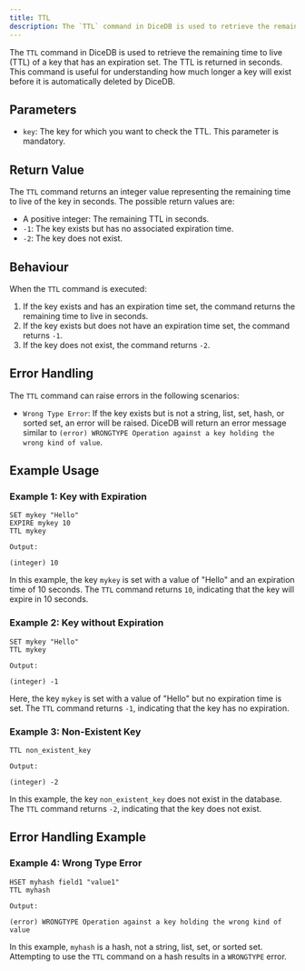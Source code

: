 ```yaml
---
title: TTL
description: The `TTL` command in DiceDB is used to retrieve the remaining time to live (TTL) of a key that has an expiration set. The TTL is returned in seconds. This command is useful for understanding how much longer a key will exist before it is automatically deleted by DiceDB.
---
```


The `TTL` command in DiceDB is used to retrieve the remaining time to live (TTL) of a key that has an expiration set. The TTL is returned in seconds. This command is useful for understanding how much longer a key will exist before it is automatically deleted by DiceDB.

## Parameters

- `key`: The key for which you want to check the TTL. This parameter is mandatory.

## Return Value

The `TTL` command returns an integer value representing the remaining time to live of the key in seconds. The possible return values are:

- A positive integer: The remaining TTL in seconds.
- `-1`: The key exists but has no associated expiration time.
- `-2`: The key does not exist.

## Behaviour

When the `TTL` command is executed:

1. If the key exists and has an expiration time set, the command returns the remaining time to live in seconds.
1. If the key exists but does not have an expiration time set, the command returns `-1`.
1. If the key does not exist, the command returns `-2`.

## Error Handling

The `TTL` command can raise errors in the following scenarios:

- `Wrong Type Error`: If the key exists but is not a string, list, set, hash, or sorted set, an error will be raised. DiceDB will return an error message similar to `(error) WRONGTYPE Operation against a key holding the wrong kind of value`.

## Example Usage

### Example 1: Key with Expiration

```DiceDB
SET mykey "Hello"
EXPIRE mykey 10
TTL mykey
```

`Output:`

```
(integer) 10
```

In this example, the key `mykey` is set with a value of "Hello" and an expiration time of 10 seconds. The `TTL` command returns `10`, indicating that the key will expire in 10 seconds.

### Example 2: Key without Expiration

```DiceDB
SET mykey "Hello"
TTL mykey
```

`Output:`

```
(integer) -1
```

Here, the key `mykey` is set with a value of "Hello" but no expiration time is set. The `TTL` command returns `-1`, indicating that the key has no expiration.

### Example 3: Non-Existent Key

```DiceDB
TTL non_existent_key
```

`Output:`

```
(integer) -2
```

In this example, the key `non_existent_key` does not exist in the database. The `TTL` command returns `-2`, indicating that the key does not exist.

## Error Handling Example

### Example 4: Wrong Type Error

```DiceDB
HSET myhash field1 "value1"
TTL myhash
```

`Output:`

```
(error) WRONGTYPE Operation against a key holding the wrong kind of value
```

In this example, `myhash` is a hash, not a string, list, set, or sorted set. Attempting to use the `TTL` command on a hash results in a `WRONGTYPE` error.
